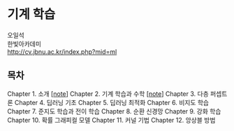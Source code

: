 # 기계 학습

오일석 <br>
한빛아카데미 <br>
http://cv.jbnu.ac.kr/index.php?mid=ml

## 목차

Chapter 1. 소개 [[note](https://1drv.ms/p/s!AllPqyV9kKUrj3OUglopZnllyudy)]
Chapter 2. 기계 학습과 수학 [[note](https://1drv.ms/p/s!AllPqyV9kKUrkks1fLYGvzA0brYa)]
Chapter 3. 다층 퍼셉트론
Chapter 4. 딥러닝 기초
Chapter 5. 딥러닝 최적화
Chapter 6. 비지도 학습
Chapter 7. 준지도 학습과 전이 학습
Chapter 8. 순환 신경망
Chapter 9. 강화 학습
Chapter 10. 확률 그래피컬 모델
Chapter 11. 커널 기법
Chapter 12. 앙상블 방법
